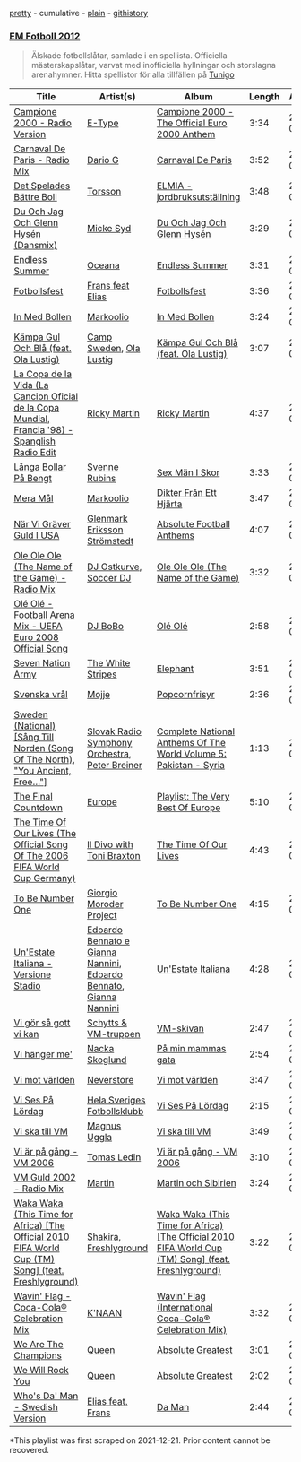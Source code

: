 [pretty](/playlists/pretty/0NYlvGXveeyvhb5G80LPtA.md) - cumulative - [plain](/playlists/plain/0NYlvGXveeyvhb5G80LPtA) - [githistory](https://github.githistory.xyz/mackorone/spotify-playlist-archive/blob/main/playlists/plain/0NYlvGXveeyvhb5G80LPtA)

### [EM Fotboll 2012](https://open.spotify.com/playlist/1ZpqOxiwNSxEyBvc076Da5)

> Älskade fotbollslåtar, samlade i en spellista\. Officiella mästerskapslåtar, varvat med inofficiella hyllningar och storslagna arenahymner\. Hitta spellistor för alla tillfällen på <a href="spotify:app:tunigo">Tunigo</a>

| Title | Artist(s) | Album | Length | Added | Removed |
|---|---|---|---|---|---|
| [Campione 2000 \- Radio Version](https://open.spotify.com/track/0yf6LL8DG9hOB84qjCtoFj) | [E\-Type](https://open.spotify.com/artist/53I4RAzuXWvaO1vzrCBJbD) | [Campione 2000 \- The Official Euro 2000 Anthem](https://open.spotify.com/album/7EU8dnFKEVJVq7xKgyHtlC) | 3:34 | 2012-05-23 |  |
| [Carnaval De Paris \- Radio Mix](https://open.spotify.com/track/0qAYczZuIPY8pn4Exv9PpL) | [Dario G](https://open.spotify.com/artist/3Eo78i1MPfle0XVjMvia8A) | [Carnaval De Paris](https://open.spotify.com/album/4wC4lpIgU0imCfhOR4qld8) | 3:52 | 2012-06-06 |  |
| [Det Spelades Bättre Boll](https://open.spotify.com/track/63kD9G9bG0Y10SxVvYJZNS) | [Torsson](https://open.spotify.com/artist/3QQOx64tLX3UIjImu2ANtc) | [ELMIA \- jordbruksutställning](https://open.spotify.com/album/3B9tX3djQ8D9QfigENQecE) | 3:48 | 2012-06-06 |  |
| [Du Och Jag Och Glenn Hysén \(Dansmix\)](https://open.spotify.com/track/6fhGll7zYYIb6zP8bKK7bW) | [Micke Syd](https://open.spotify.com/artist/62vj47O6nNW5jFJ2yuliKS) | [Du Och Jag Och Glenn Hysén](https://open.spotify.com/album/2ZL6d5umjwe2lxShKIs325) | 3:29 | 2012-06-06 |  |
| [Endless Summer](https://open.spotify.com/track/0l4viuNgxCfYcqFSPSQFwe) | [Oceana](https://open.spotify.com/artist/7Mgy9q22qCdNSPQsuL5fjv) | [Endless Summer](https://open.spotify.com/album/45yudSy6lkjoPOxO32l3Ig) | 3:31 | 2012-05-23 |  |
| [Fotbollsfest](https://open.spotify.com/track/6e71KefJQBYhdYwDG012EU) | [Frans feat Elias](https://open.spotify.com/artist/2m6H4quT1hGEL74wlmTHZl) | [Fotbollsfest](https://open.spotify.com/album/3MoaV6uBG5b7tFFybRRFI2) | 3:36 | 2012-05-23 |  |
| [In Med Bollen](https://open.spotify.com/track/0uLrTZSJVLlwEUt3rKAYCB) | [Markoolio](https://open.spotify.com/artist/0cAOG10Gh3ORpBRZ9c7Zam) | [In Med Bollen](https://open.spotify.com/album/56MwMd6BSyGSTdMuQ2AWX2) | 3:24 | 2012-05-23 |  |
| [Kämpa Gul Och Blå \(feat\. Ola Lustig\)](https://open.spotify.com/track/20pHTY4j9yVwW31ptiv3Zt) | [Camp Sweden](https://open.spotify.com/artist/150wwSpzxl67b7uF1dCKS7), [Ola Lustig](https://open.spotify.com/artist/0SI31W55XNtC1fkDMpjWGN) | [Kämpa Gul Och Blå \(feat\. Ola Lustig\)](https://open.spotify.com/album/1MclDXM7nxhqE21SYLrFRi) | 3:07 | 2012-06-07 |  |
| [La Copa de la Vida \(La Cancion Oficial de la Copa Mundial, Francia '98\) \- Spanglish Radio Edit](https://open.spotify.com/track/0KnZ3Fgnqjmz4Sl2OA5zwa) | [Ricky Martin](https://open.spotify.com/artist/7slfeZO9LsJbWgpkIoXBUJ) | [Ricky Martin](https://open.spotify.com/album/1k1Cr3nlJDa8pvwZUJ5xfj) | 4:37 | 2012-06-01 |  |
| [Långa Bollar På Bengt](https://open.spotify.com/track/5yp9VtCVyRyBbagiJCZOvE) | [Svenne Rubins](https://open.spotify.com/artist/1Z13YUXbUmdKwDO4RtVgyx) | [Sex Män I Skor](https://open.spotify.com/album/0fmEe9cEDa6BMPuHMjnZBW) | 3:33 | 2012-06-06 |  |
| [Mera Mål](https://open.spotify.com/track/4xi2jcRkIXIJ9KwVcGPFvx) | [Markoolio](https://open.spotify.com/artist/0cAOG10Gh3ORpBRZ9c7Zam) | [Dikter Från Ett Hjärta](https://open.spotify.com/album/4nr7H6gtXYmvUOGig6kN0K) | 3:47 | 2012-06-05 |  |
| [När Vi Gräver Guld I USA](https://open.spotify.com/track/6JGhTVj9dlgxFxuuNaPJU1) | [Glenmark Eriksson Strömstedt](https://open.spotify.com/artist/18zO6eeR1PG505akCHt9yB) | [Absolute Football Anthems](https://open.spotify.com/album/1ge7tqdoCA5jY5OXkvS8q2) | 4:07 | 2012-05-23 |  |
| [Ole Ole Ole \(The Name of the Game\) \- Radio Mix](https://open.spotify.com/track/2m3hE8NsWNcZHrrW6CV2eb) | [DJ Ostkurve](https://open.spotify.com/artist/1YKOZiYrbyc1drGZoeE6lS), [Soccer DJ](https://open.spotify.com/artist/4ujAmDosSASBwvSdAOiXkY) | [Ole Ole Ole \(The Name of the Game\)](https://open.spotify.com/album/7rPaqm326ypznJKKRxBIFk) | 3:32 | 2012-06-01 |  |
| [Olé Olé \- Football Arena Mix \- UEFA Euro 2008 Official Song](https://open.spotify.com/track/4Wzh7ewbJArE55VxR4GxEV) | [DJ BoBo](https://open.spotify.com/artist/14dmbYen0AciYxu5n4Fkpd) | [Olé Olé](https://open.spotify.com/album/3Ukq1FTrPV740JhQwcwzqG) | 2:58 | 2012-06-01 |  |
| [Seven Nation Army](https://open.spotify.com/track/3m6KkYKdnbffMpGd9Pm9FP) | [The White Stripes](https://open.spotify.com/artist/4F84IBURUo98rz4r61KF70) | [Elephant](https://open.spotify.com/album/0rRNLpdA8nA8Sm8Fk490b9) | 3:51 | 2012-06-05 |  |
| [Svenska vrål](https://open.spotify.com/track/4uydft0rdpt7mneWiGY0ul) | [Mojje](https://open.spotify.com/artist/6or0RLoRB0TJF2vg0eTA8y) | [Popcornfrisyr](https://open.spotify.com/album/1tjqwnvSqkP7j6JDkv2bXR) | 2:36 | 2012-05-23 |  |
| [Sweden \(National\) \[Sång Till Norden \(Song Of The North\), "You Ancient, Free…"\]](https://open.spotify.com/track/4fN73CgSo9rKmlUgvxsXDu) | [Slovak Radio Symphony Orchestra](https://open.spotify.com/artist/428GNN7qZnTsMaK3SfPo6D), [Peter Breiner](https://open.spotify.com/artist/50MREZ0LJcSvrtKuyTV8Su) | [Complete National Anthems Of The World Volume 5: Pakistan \- Syria](https://open.spotify.com/album/12LVof0lra6fedo5uP29mw) | 1:13 | 2012-05-23 |  |
| [The Final Countdown](https://open.spotify.com/track/1li0jGGRIaMaNNRBV8JXZ4) | [Europe](https://open.spotify.com/artist/7Js6Lde8thlIHXggv2SCBz) | [Playlist: The Very Best Of Europe](https://open.spotify.com/album/305Ae8uvs0wDqSGGOyBq1Z) | 5:10 | 2012-06-05 |  |
| [The Time Of Our Lives \(The Official Song Of The 2006 FIFA World Cup Germany\)](https://open.spotify.com/track/4sCH2FLZm92BaVxIgjqZdq) | [Il Divo with Toni Braxton](https://open.spotify.com/artist/2HLf6dAxUNvb53uRiVgtWS) | [The Time Of Our Lives](https://open.spotify.com/album/5NDUd4VCLs9dqQdBnZapdO) | 4:43 | 2012-06-06 |  |
| [To Be Number One](https://open.spotify.com/track/3z2tF0D5siAL9nBYhZeMQl) | [Giorgio Moroder Project](https://open.spotify.com/artist/2Vm6zojdSDOk9NJSxukwqO) | [To Be Number One](https://open.spotify.com/album/3OGAcObu2XEJdKkqrmV49e) | 4:15 | 2012-06-01 |  |
| [Un'Estate Italiana \- Versione Stadio](https://open.spotify.com/track/4PpZBuY3kLXdRhzQukKqr5) | [Edoardo Bennato e Gianna Nannini](https://open.spotify.com/artist/7HrDgZk1VmkfqewLF3AZgX), [Edoardo Bennato](https://open.spotify.com/artist/7AWtkwVftjGXkoCIEvI7fW), [Gianna Nannini](https://open.spotify.com/artist/0h0p7RkMjCUMdcf0nXmHjX) | [Un'Estate Italiana](https://open.spotify.com/album/1BnWMZpYwpXh1ZVCCrJJLw) | 4:28 | 2012-06-06 |  |
| [Vi gör så gott vi kan](https://open.spotify.com/track/2oGeEvGdrvYMQHLwfEuRQH) | [Schytts & VM\-truppen](https://open.spotify.com/artist/532VAxbx8g6TbDJc3oIN5D) | [VM\-skivan](https://open.spotify.com/album/0rMYCExSeRWSgJTcB54eIl) | 2:47 | 2012-05-23 |  |
| [Vi hänger me'](https://open.spotify.com/track/0ipdufJRdwMhmJKD1Mn1WC) | [Nacka Skoglund](https://open.spotify.com/artist/6MurqUFCnE1IwqIp6haGq1) | [På min mammas gata](https://open.spotify.com/album/7tiaT7DvZaFKOf1b0rN6hP) | 2:54 | 2012-05-23 |  |
| [Vi mot världen](https://open.spotify.com/track/5wRRhKubQ4u1xBQK0KVliE) | [Neverstore](https://open.spotify.com/artist/4PibNOKNAaMPvwrgBoXMj3) | [Vi mot världen](https://open.spotify.com/album/2VlP2IcxgiKnKT9VdT0kVb) | 3:47 | 2012-06-05 |  |
| [Vi Ses På Lördag](https://open.spotify.com/track/6n0E4hoqO1A4zO7SicDrDx) | [Hela Sveriges Fotbollsklubb](https://open.spotify.com/artist/6wPV3pmvHytH2vTODSdPYe) | [Vi Ses På Lördag](https://open.spotify.com/album/4DBs2oYvGG1cKKuF9REYpA) | 2:15 | 2012-05-23 |  |
| [Vi ska till VM](https://open.spotify.com/track/0SXD2SYalWpZ1xlqmv4IDV) | [Magnus Uggla](https://open.spotify.com/artist/30j6YCWLSp59jLF7yIYZWq) | [Vi ska till VM](https://open.spotify.com/album/1EKdPpNy8szS05rbnu6UbJ) | 3:49 | 2012-05-23 |  |
| [Vi är på gång \- VM 2006](https://open.spotify.com/track/3eVFbLqeLIJzXQaaBJ8nDT) | [Tomas Ledin](https://open.spotify.com/artist/518rTAIFPwQjLUSi4Pdzzn) | [Vi är på gång \- VM 2006](https://open.spotify.com/album/30EoDxR2UYquvDHaNwDN25) | 3:10 | 2012-05-23 |  |
| [VM Guld 2002 \- Radio Mix](https://open.spotify.com/track/0Ga7gAYftdywCJlH4dS67m) | [Martin](https://open.spotify.com/artist/4oOULCfbuFxwC1Bv2PSR7F) | [Martin och Sibirien](https://open.spotify.com/album/7tDd43fJOLGLZPQXCKUZWF) | 3:24 | 2012-05-23 |  |
| [Waka Waka \(This Time for Africa\) \[The Official 2010 FIFA World Cup \(TM\) Song\] \(feat\. Freshlyground\)](https://open.spotify.com/track/2Cd9iWfcOpGDHLz6tVA3G4) | [Shakira](https://open.spotify.com/artist/0EmeFodog0BfCgMzAIvKQp), [Freshlyground](https://open.spotify.com/artist/7AcV1lk8Zrgo1691PDWEle) | [Waka Waka \(This Time for Africa\) \[The Official 2010 FIFA World Cup \(TM\) Song\] \(feat\. Freshlyground\)](https://open.spotify.com/album/3pzQF7YgU1f66pBayA8uHv) | 3:22 | 2012-06-01 |  |
| [Wavin' Flag \- Coca\-Cola® Celebration Mix](https://open.spotify.com/track/2HMNcHDq7kOFkIDzmbe6GU) | [K'NAAN](https://open.spotify.com/artist/7pGyQZx9thVa8GxMBeXscB) | [Wavin' Flag \(International Coca\-Cola® Celebration Mix\)](https://open.spotify.com/album/0OWec7G6HuYcsbc27dRwFc) | 3:32 | 2012-06-01 |  |
| [We Are The Champions](https://open.spotify.com/track/5Y55FgnTswJip7H7HfCOpa) | [Queen](https://open.spotify.com/artist/1dfeR4HaWDbWqFHLkxsg1d) | [Absolute Greatest](https://open.spotify.com/album/3kVdysNnlL5oTzhMERRLLo) | 3:01 | 2012-06-01 |  |
| [We Will Rock You](https://open.spotify.com/track/23WsKRReucDjMli5fuRwkn) | [Queen](https://open.spotify.com/artist/1dfeR4HaWDbWqFHLkxsg1d) | [Absolute Greatest](https://open.spotify.com/album/3kVdysNnlL5oTzhMERRLLo) | 2:02 | 2012-06-01 |  |
| [Who's Da' Man \- Swedish Version](https://open.spotify.com/track/4uG2hBujxUwZpcMBhHAkOB) | [Elias feat\. Frans](https://open.spotify.com/artist/5cKOyCndehL1TqvRqVzv23) | [Da Man](https://open.spotify.com/album/5kbHcB18oNedKV0qpSVKZz) | 2:44 | 2012-06-07 |  |

\*This playlist was first scraped on 2021-12-21. Prior content cannot be recovered.